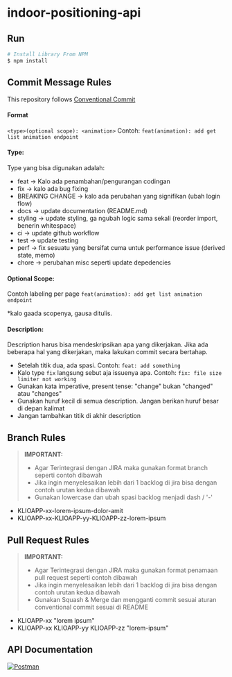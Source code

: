 # indoor-positioning-api

## Run

```bash
# Install Library From NPM
$ npm install
```

## Commit Message Rules
This repository follows [Conventional Commit](https://www.conventionalcommits.org/en/v1.0.0/)
#### Format
`<type>(optional scope): <animation>`
Contoh: `feat(animation): add get list animation endpoint`

#### Type:

Type yang bisa digunakan adalah:

- feat → Kalo ada penambahan/pengurangan codingan
- fix → kalo ada bug fixing
- BREAKING CHANGE → kalo ada perubahan yang signifikan (ubah login flow)
- docs → update documentation (README.md)
- styling → update styling, ga ngubah logic sama sekali (reorder import, benerin whitespace)
- ci → update github workflow
- test → update testing
- perf → fix sesuatu yang bersifat cuma untuk performance issue (derived state, memo)
- chore → perubahan misc seperti update depedencies

#### Optional Scope:

Contoh labeling per page `feat(animation): add get list animation endpoint`

*kalo gaada scopenya, gausa ditulis.


#### Description:

Description harus bisa mendeskripsikan apa yang dikerjakan. Jika ada beberapa hal yang dikerjakan, maka lakukan commit secara bertahap.

- Setelah titik dua, ada spasi. Contoh: `feat: add something`
- Kalo type `fix` langsung sebut aja issuenya apa. Contoh:  `fix: file size limiter not working`
- Gunakan kata imperative, present tense: "change" bukan "changed" atau "changes"
- Gunakan huruf kecil di semua description. Jangan berikan huruf besar di depan kalimat
- Jangan tambahkan titik di akhir description

## Branch Rules
> **IMPORTANT:**  
> - Agar Terintegrasi dengan JIRA maka gunakan format branch seperti contoh dibawah
> - Jika ingin menyelesaikan lebih dari 1 backlog di jira bisa dengan contoh urutan kedua dibawah
> - Gunakan lowercase dan ubah spasi backlog menjadi dash / '-'

- KLIOAPP-xx-lorem-ipsum-dolor-amit
- KLIOAPP-xx-KLIOAPP-yy-KLIOAPP-zz-lorem-ipsum

## Pull Request Rules
> **IMPORTANT:**  
> - Agar Terintegrasi dengan JIRA maka gunakan format penamaan pull request seperti contoh dibawah
> - Jika ingin menyelesaikan lebih dari 1 backlog di jira bisa dengan contoh urutan kedua dibawah
> - Gunakan Squash & Merge dan mengganti commit sesuai aturan conventional commit sesuai di README

- KLIOAPP-xx "lorem ipsum"
- KLIOAPP-xx KLIOAPP-yy KLIOAPP-zz "lorem-ipsum"


## API Documentation
[![Postman](https://img.shields.io/badge/Postman-FF6C37?style=for-the-badge&logo=postman&logoColor=white)](https://documenter.getpostman.com/view/24268801/2s93zH2epF)
